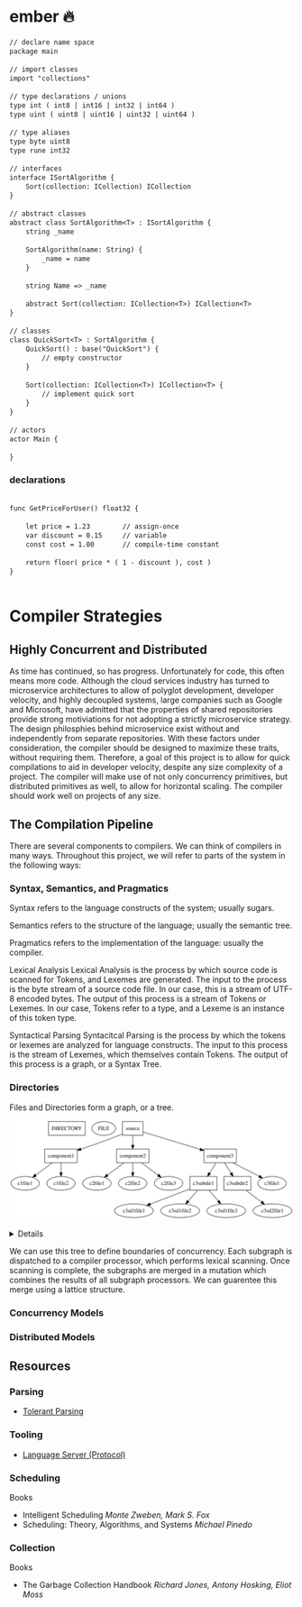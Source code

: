 # ember 🔥

```
// declare name space
package main

// import classes
import "collections"

// type declarations / unions
type int ( int8 | int16 | int32 | int64 )
type uint ( uint8 | uint16 | uint32 | uint64 )

// type aliases
type byte uint8
type rune int32

// interfaces
interface ISortAlgorithm {
    Sort(collection: ICollection) ICollection 
}

// abstract classes 
abstract class SortAlgorithm<T> : ISortAlgorithm {
    string _name

    SortAlgorithm(name: String) {
        _name = name
    }

    string Name => _name

    abstract Sort(collection: ICollection<T>) ICollection<T>
}

// classes
class QuickSort<T> : SortAlgorithm {
    QuickSort() : base("QuickSort") {
        // empty constructor
    } 

    Sort(collection: ICollection<T>) ICollection<T> {
        // implement quick sort
    }
}

// actors
actor Main {

}
```



### declarations

```

func GetPriceForUser() float32 {

    let price = 1.23        // assign-once 
    var discount = 0.15     // variable
    const cost = 1.00       // compile-time constant

    return floor( price * ( 1 - discount ), cost )
}


```

# Compiler Strategies

## Highly Concurrent and Distributed

As time has continued, so has progress. Unfortunately for code, this often means more code. Although the cloud services industry has turned to microservice architectures to allow of polyglot development, developer velocity, and highly decoupled systems, large companies such as Google and Microsoft, have admitted that the properties of shared repositories provide strong motiviations for not adopting a strictly microservice strategy. The design philosphies behind microservice exist without and independently from separate repositories. With these factors under consideration, the compiler should be designed to maximize these traits, without requiring them. Therefore, a goal of this project is to allow for quick compilations to aid in developer velocity, despite any size complexity of a project. The compiler will make use of not only concurrency primitives, but distributed primitives as well, to allow for horizontal scaling. The compiler should work well on projects of any size.

## The Compilation Pipeline

There are several components to compilers. We can think of compilers in many ways. Throughout this project, we will refer to parts of the system in the following ways:

### Syntax, Semantics, and Pragmatics

Syntax refers to the language constructs of the system; usually sugars.

Semantics refers to the structure of the language; usually the semantic tree. 

Pragmatics refers to the implementation of the language: usually the compiler.


Lexical Analysis
Lexical Analysis is the process by which source code is scanned for Tokens, and Lexemes are generated. The input to the process is the byte stream of a source code file. In our case, this is a stream of UTF-8 encoded bytes. The output of this process is a stream of Tokens or Lexemes. In our case, Tokens refer to a type, and a Lexeme is an instance of this token type.

Syntactical Parsing
Syntacitcal Parsing is the process by which the tokens or lexemes are analyzed for language constructs. The input to this process is the stream of Lexemes, which themselves contain Tokens. The output of this process is a graph, or a Syntax Tree.

### Directories

Files and Directories form a graph, or a tree. 


![File System Graph](docs/img/fsgraph.svg)
<details> 

digraph G { DIRECTORY [shape=box]; FILE; source [shape=box]; component1 [shape=box]; component2 [shape=box]; component3 [shape=box]; c3subdir1 [shape=box]; c3subdir2 [shape=box]; source -> component1; source -> component2; source -> component3; component1 -> c1file1; component1 -> c1file2; component2 -> c2file1; component2 -> c2file2; component2 -> c2file3; component3 -> c3file1; component3 -> c3subdir1; component3 -> c3subdir2; c3subdir1 -> c3sd1file1; c3subdir1 -> c3sd1file2; c3subdir1 -> c3sd1file3; c3subdir2 -> c3sd2file1; }
</details>

We can use this tree to define boundaries of concurrency. Each subgraph is dispatched to a compiler processor, which performs lexical scanning. Once scanning is complete, the subgraphs are merged in a mutation which combines the results of all subgraph processors. We can guarentee this merge using a lattice structure. 

### Concurrency Models

### Distributed Models


## Resources

### Parsing
   - [Tolerant Parsing ](https://github.com/Microsoft/tolerant-php-parser/blob/master/docs/HowItWorks.md)

### Tooling
   - [Language Server (Protocol)](https://code.visualstudio.com/docs/extensions/example-language-server)

### Scheduling
  Books
  
  - Intelligent Scheduling                          *Monte Zweben, Mark S. Fox*
  - Scheduling: Theory, Algorithms, and Systems     *Michael Pinedo*
         

### Collection
  Books
  - The Garbage Collection Handbook                 *Richard Jones, Antony Hosking, Eliot Moss*
